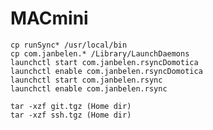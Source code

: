 # MACmini

    cp runSync* /usr/local/bin
    cp com.janbelen.* /Library/LaunchDaemons
    launchctl start com.janbelen.rsyncDomotica
    launchctl enable com.janbelen.rsyncDomotica
    launchctl start com.janbelen.rsync
    launchctl enable com.janbelen.rsync
    
    tar -xzf git.tgz (Home dir)
    tar -xzf ssh.tgz (Home dir)



